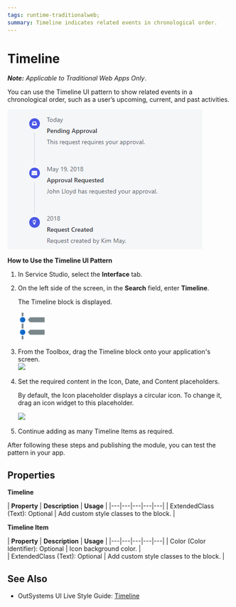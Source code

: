 ```yaml
---
tags: runtime-traditionalweb; 
summary: Timeline indicates related events in chronological order.
---
```


# Timeline

**_Note:_**  _Applicable to Traditional Web Apps Only_.

You can use the Timeline UI pattern to show related events in a chronological order, such as a user’s upcoming, current, and past activities.

![](<images/timeline-image-6.png>)


**How to Use the Timeline UI Pattern**

1. In Service Studio, select the **Interface** tab.

2. On the left side of the screen, in the **Search** field, enter **Timeline**. 
    
    The Timeline block is displayed. 

     ![](<images/timeline-image-5.png>)

3. From the Toolbox, drag the Timeline block onto your application's screen.  
![](images/timeline-image-2.png?width=500)


1. Set the required content in the Icon, Date, and Content placeholders. 

    By default, the Icon placeholder displays a circular icon. To change it, drag an icon widget to this placeholder.

    ![](<images/timeline-image-3.png>)

1. Continue adding as many Timeline Items as required.

After following these steps and publishing the module, you can test the pattern in your app.

## Properties

**Timeline**

| **Property** |  **Description** |  **Usage** | 
|---|---|---|---|---|
| ExtendedClass (Text): Optional  |  Add custom style classes to the block. | 


**Timeline Item**

| **Property** |  **Description** |  **Usage** | 
|---|---|---|---|---|
| Color (Color Identifier): Optional  |  Icon background color. |  
| ExtendedClass (Text): Optional |  Add custom style classes to the block. |  





## See Also

* OutSystems UI Live Style Guide: [Timeline](https://outsystemsui.outsystems.com/WebStyleGuidePreview/Timeline.aspx)


